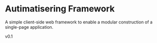 # Autimatisering Framework

A simple client-side web framework to enable a modular construction of a single-page application.

v0.1
